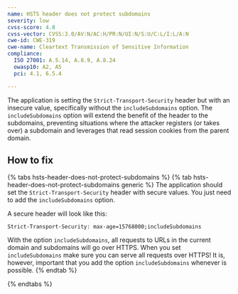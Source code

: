 ```yaml
---
name: HSTS header does not protect subdomains
severity: low
cvss-score: 4.8
cvss-vector: CVSS:3.0/AV:N/AC:H/PR:N/UI:N/S:U/C:L/I:L/A:N
cwe-id: CWE-319
cwe-name: Cleartext Transmission of Sensitive Information
compliance:
  ISO 27001: A.5.14, A.8.9, A.8.24
  owasp10: A2, A5
  pci: 4.1, 6.5.4

---            
```


The application is setting the `Strict-Transport-Security` header but with an insecure value, specifically without the `includeSubdomains` option. 
The `includeSubdomains` option will extend the benefit of the header to the subdomains, preventing situations where the attacker registers (or takes over) a subdomain and leverages that read session cookies from the parent domain.

## How to fix

{% tabs hsts-header-does-not-protect-subdomains %}
{% tab hsts-header-does-not-protect-subdomains generic %}
The application should set the `Strict-Transport-Security` header with secure values. You just need to add the `includeSubdomains` option.

A secure header will look like this:
```
Strict-Transport-Security: max-age=15768000;includeSubdomains 
```

With the option `includeSubdomains`, all requests to URLs in the current domain and subdomains will go over HTTPS. When you set `includeSubdomains` make sure you can serve all requests over HTTPS! It is, however, important that you add the option `includeSubdomains` whenever is possible.
{% endtab %}

{% endtabs %}
